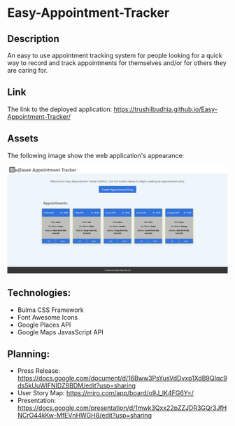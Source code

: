# Easy-Appointment-Tracker
## Description
An easy to use appointment tracking system for people looking for a quick way to record and track appointments for themselves and/or for others they are caring for.

## Link

The link to the deployed application: https://trushilbudhia.github.io/Easy-Appointment-Tracker/

## Assets

The following image show the web application's appearance:

![Easee Appointment Tracker displaying the appointments the user enters.](./assets/images/Easee-Appointment-Tracker-Preview.png)

## Technologies:
- Bulma CSS Framework
- Font Awesome Icons
- Google Places API
- Google Maps JavasScript API 

## Planning:
- Press Release: https://docs.google.com/document/d/16Bww3PsYusVdDvxp1XdB9QIqc9ds5kUuWlFNIDZ8BDM/edit?usp=sharing
- User Story Map: https://miro.com/app/board/o9J_lK4FG6Y=/
- Presentation: https://docs.google.com/presentation/d/1mwk3Qxx22pZZJDR3GQr3JfHNCrO44kKw-MfEVnHWGH8/edit?usp=sharing